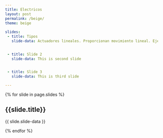 ```yaml
---
title: Electricos
layout: post
permalink: /beige/
theme: beige
 
slides:
 - title: Tipos
   slide-data: Actuadores lineales. Proporcionan movimiento lineal. Ejemplo. cilindros electricos

     
 - title: Slide 2
   slide-data: This is second slide

   
 - title: Slide 3
   slide-data: This is third slide

---
```


{% for slide in page.slides %}
                    
<section data-background="{% if slide.background %}{{slide.background}}{% else %}{{page.background}}{% endif %}"><h1>{{slide.title}}</h1>{{ slide.slide-data }}</section>
                    
{% endfor %}
    
